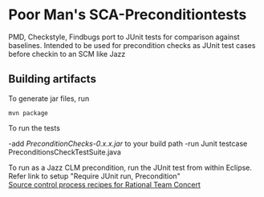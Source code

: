 Poor Man's SCA-Preconditiontests
=====================

PMD, Checkstyle, Findbugs port to JUnit tests for comparison against baselines. Intended to be used for precondition checks as JUnit test cases before checkin to an SCM like Jazz

Building artifacts
------------------
To generate jar files, run 

`mvn package`

To run the tests

-add *PreconditionChecks-0.x.x.jar* to your build path
-run Junit testcase PreconditionsCheckTestSuite.java

To run as a Jazz CLM precondition, run the JUnit test from within Eclipse.
Refer link to setup "Require JUnit run, Precondition"<br/>
[Source control process recipes for Rational Team Concert](https://jazz.net/library/article/1075)

